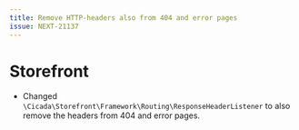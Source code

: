 ```yaml
---
title: Remove HTTP-headers also from 404 and error pages
issue: NEXT-21137
---
```

# Storefront
* Changed `\Cicada\Storefront\Framework\Routing\ResponseHeaderListener` to also remove the headers from 404 and error pages.
